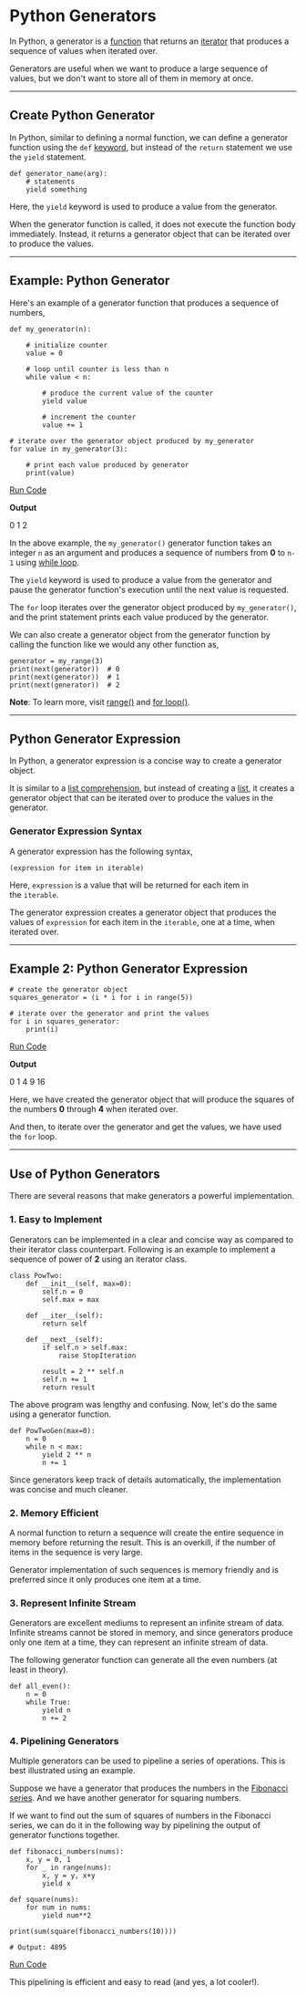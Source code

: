 # Python Generators

In Python, a generator is a [function](https://www.programiz.com/python-programming/function) that returns an [iterator](https://www.programiz.com/python-programming/iterator) that produces a sequence of values when iterated over.

Generators are useful when we want to produce a large sequence of values, but we don't want to store all of them in memory at once.

---

## Create Python Generator

In Python, similar to defining a normal function, we can define a generator function using the `def` [keyword](https://www.programiz.com/python-programming/keywords-identifier), but instead of the `return` statement we use the `yield` statement.

```
def generator_name(arg):
    # statements
    yield something
```

Here, the `yield` keyword is used to produce a value from the generator.

When the generator function is called, it does not execute the function body immediately. Instead, it returns a generator object that can be iterated over to produce the values.

---

## Example: Python Generator

Here's an example of a generator function that produces a sequence of numbers,

```
def my_generator(n):

    # initialize counter
    value = 0

    # loop until counter is less than n
    while value < n:

        # produce the current value of the counter
        yield value

        # increment the counter
        value += 1

# iterate over the generator object produced by my_generator
for value in my_generator(3):

    # print each value produced by generator
    print(value)
```

[Run Code](https://www.programiz.com/python-programming/online-compiler)

**Output**

0
1
2

In the above example, the `my_generator()` generator function takes an integer `n` as an argument and produces a sequence of numbers from **0** to `n-1` using [while loop](https://www.programiz.com/python-programming/while-loop).

The `yield` keyword is used to produce a value from the generator and pause the generator function's execution until the next value is requested.

The `for` loop iterates over the generator object produced by `my_generator()`, and the print statement prints each value produced by the generator.

We can also create a generator object from the generator function by calling the function like we would any other function as,

```
generator = my_range(3)
print(next(generator))  # 0
print(next(generator))  # 1
print(next(generator))  # 2
```

**Note**: To learn more, visit [range()](https://www.programiz.com/python-programming/methods/built-in/range) and [for loop()](https://www.programiz.com/python-programming/for-loop).

---

## Python Generator Expression

In Python, a generator expression is a concise way to create a generator object.

It is similar to a [list comprehension](https://www.programiz.com/python-programming/list-comprehension), but instead of creating a [list](https://www.programiz.com/python-programming/list), it creates a generator object that can be iterated over to produce the values in the generator.

### Generator Expression Syntax

A generator expression has the following syntax,

```
(expression for item in iterable)
```

Here, `expression` is a value that will be returned for each item in the `iterable`.

The generator expression creates a generator object that produces the values of `expression` for each item in the `iterable`, one at a time, when iterated over.

---

## Example 2: Python Generator Expression

```
# create the generator object
squares_generator = (i * i for i in range(5))

# iterate over the generator and print the values
for i in squares_generator:
    print(i)
```

[Run Code](https://www.programiz.com/python-programming/online-compiler)

**Output**

0
1
4
9
16

Here, we have created the generator object that will produce the squares of the numbers **0** through **4** when iterated over.

And then, to iterate over the generator and get the values, we have used the `for` loop.

---

## Use of Python Generators

There are several reasons that make generators a powerful implementation.

### 1. Easy to Implement

Generators can be implemented in a clear and concise way as compared to their iterator class counterpart. Following is an example to implement a sequence of power of **2** using an iterator class.

```
class PowTwo:
    def __init__(self, max=0):
        self.n = 0
        self.max = max

    def __iter__(self):
        return self

    def __next__(self):
        if self.n > self.max:
            raise StopIteration

        result = 2 ** self.n
        self.n += 1
        return result
```

The above program was lengthy and confusing. Now, let's do the same using a generator function.

```
def PowTwoGen(max=0):
    n = 0
    while n < max:
        yield 2 ** n
        n += 1
```

Since generators keep track of details automatically, the implementation was concise and much cleaner.

### 2. Memory Efficient

A normal function to return a sequence will create the entire sequence in memory before returning the result. This is an overkill, if the number of items in the sequence is very large.

Generator implementation of such sequences is memory friendly and is preferred since it only produces one item at a time.

### 3. Represent Infinite Stream

Generators are excellent mediums to represent an infinite stream of data. Infinite streams cannot be stored in memory, and since generators produce only one item at a time, they can represent an infinite stream of data.

The following generator function can generate all the even numbers (at least in theory).

```
def all_even():
    n = 0
    while True:
        yield n
        n += 2
```

### 4. Pipelining Generators

Multiple generators can be used to pipeline a series of operations. This is best illustrated using an example.

Suppose we have a generator that produces the numbers in the [Fibonacci series](https://www.programiz.com/python-programming/examples/fibonacci-sequence). And we have another generator for squaring numbers.

If we want to find out the sum of squares of numbers in the Fibonacci series, we can do it in the following way by pipelining the output of generator functions together.

```
def fibonacci_numbers(nums):
    x, y = 0, 1
    for _ in range(nums):
        x, y = y, x+y
        yield x

def square(nums):
    for num in nums:
        yield num**2

print(sum(square(fibonacci_numbers(10))))

# Output: 4895
```

[Run Code](https://www.programiz.com/python-programming/online-compiler)

This pipelining is efficient and easy to read (and yes, a lot cooler!).

